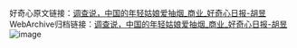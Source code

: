 好奇心原文链接：[调查说，中国的年轻姑娘爱抽烟_商业_好奇心日报-胡昱 ](https://www.qdaily.com/articles/10427.html)
WebArchive归档链接：[调查说，中国的年轻姑娘爱抽烟_商业_好奇心日报-胡昱 ](http://web.archive.org/web/20190623160322/https://www.qdaily.com/articles/10427.html)
![image](http://ww3.sinaimg.cn/large/007d5XDply1g3wfp3zbqsj30u032ftsv)